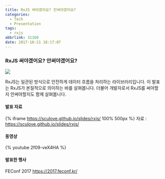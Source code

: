 ```yaml
---
title: RxJS 써야겠어요? 안써야겠어요?
categories:
  - Tech
  - Presentation
tags:
  - rxjs
abbrlink: 31160
date: 2017-10-21 18:17:07
---
```


### RxJS 써야겠어요? 안써야겠어요?
![](express.jpg)

RxJS는 일관된 방식으로 안전하게 데이터 흐름을 처리하는 라이브러리입니다.
이 발표는 RxJS가 본질적으로 의미하는 바를 살펴봅니다.
더불어 개발자로서 RxJS를 써야할지 안써야할지도 함께 살펴봅니다.

#### 발표 자료
{% iframe https://sculove.github.io/slides/rxjs/ 100% 500px %}
자료 : https://sculove.github.io/slides/rxjs/

#### 동영상
{% youtube 2f09-veX4HA %}

#### 발표한 행사
FEConf 2017 https://2017.feconf.kr/